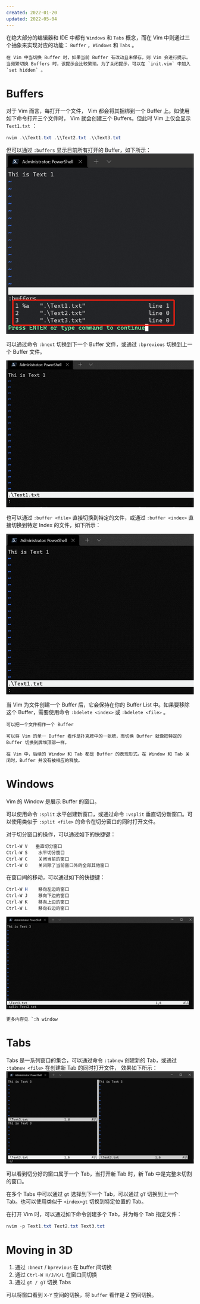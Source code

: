 ```yaml
---
created: 2022-01-20
updated: 2022-05-04
---
```

在绝大部分的编辑器和 IDE 中都有 `Windows` 和 `Tabs` 概念，而在 Vim 中则通过三个抽象来实现对应的功能： `Buffer` ，`Windows` 和 `Tabs` 。

```ad-note
在 Vim 中当切换 Buffer 时，如果当前 Buffer 有改动且未保存，则 Vim 会进行提示。当频繁切换 Buffers 时，该提示会比较繁琐。为了关闭提示，可以在 `init.vim` 中加入 `set hidden` 。
```

# Buffers

对于 Vim 而言，每打开一个文件， Vim 都会将其捆绑到一个 Buffer 上。如使用如下命令打开三个文件时， Vim 就会创建三个 Buffers。但此时 Vim 上仅会显示 `Text1.txt` ：

```powershell
nvim .\\Text1.txt .\\Text2.txt .\\Text3.txt
```

但可以通过 `:buffers` 显示目前所有打开的 Buffer，如下所示：
![](assets/Ch%2002%20Buffers,%20Window,%20and%20Tabs/image-20211129093852731.png)

可以通过命令 `:bnext` 切换到下一个 Buffer 文件，或通过 `:bprevious` 切换到上一个 Buffer 文件。

![](assets/Ch%2002%20Buffers,%20Window,%20and%20Tabs/image-20211129093902523.png)

也可以通过 `:buffer <file>` 直接切换到特定的文件，或通过 `:buffer <index>` 直接切换到特定 Index 的文件，如下所示：
    
![](assets/Ch%2002%20Buffers,%20Window,%20and%20Tabs/image-20211129093912812.png)

当 Vim 为文件创建一个 Buffer 后，它会保持在你的 Buffer List 中。如果要移除这个 Buffer，需要使用命令 `:bdelete <index>` 或 `:bdelete <file>` 。
    
```ad-note
可以把一个文件视作一个 Buffer
```

```ad-note
可以将 Vim 的单一 Buffer 看作是扑克牌中的一张牌，而切换 Buffer 就像把特定的 Buffer 切换到牌堆顶部一样。
```

```ad-note
在 Vim 中，后续的 Window 和 Tab 都是 Buffer 的表现形式。在 Window 和 Tab 关闭时，Buffer 并没有被相应的释放。
```

# Windows

Vim 的 Window 是展示 Buffer 的窗口。

可以使用命令 `:split` 水平创建新窗口，或通过命令 `:vsplit` 垂直切分新窗口。可以使用类似于 `:split <file>` 的命令在切分窗口的同时打开文件。

对于切分窗口的操作，可以通过如下的快捷键：

```powershell
Ctrl-W V   垂直切分窗口
Ctrl-W S    水平切分窗口
Ctrl-W C    关闭当前的窗口
Ctrl-W O    关闭除了当前窗口外的全部其他窗口
```

在窗口间的移动，可以通过如下的快捷键：

```powershell
Ctrl-W H    移向左边的窗口
Ctrl-W J    移向下边的窗口
Ctrl-W K    移向上边的窗口
Ctrl-W L    移向右边的窗口
```

![](assets/Ch%2002%20Buffers,%20Window,%20and%20Tabs/image-20211129094106805.png)

```ad-tip
更多内容见 `:h window
```

# Tabs

Tabs 是一系列窗口的集合，可以通过命令 `:tabnew` 创建新的 Tab，或通过 `:tabnew <file>` 在创建新 Tab 的同时打开文件， 效果如下所示：
![](assets/Ch%2002%20Buffers,%20Window,%20and%20Tabs/image-20211129094358792.png)

可以看到切分好的窗口属于一个 Tab，当打开新 Tab 时，新 Tab 中是完整未切割的窗口。

在多个 Tabs 中可以通过 `gt` 选择到下一个 Tab，可以通过 `gT` 切换到上一个 Tab。也可以使用类似于 `<index>gt` 切换到特定位置的 Tab。

在打开 Vim 时，可以通过如下命令创建多个 Tab，并为每个 Tab 指定文件：

```powershell
nvim -p Text1.txt Text2.txt Text3.txt
```

# Moving in 3D

1.  通过 `:bnext` / `bprevious` 在 buffer 间切换
2.  通过 `Ctrl-W H/J/K/L` 在窗口间切换
3.  通过 `gt / gT` 切换 Tabs

可以将窗口看到 `X-Y` 空间的切换，将 `buffer` 看作是 Z 空间切换。